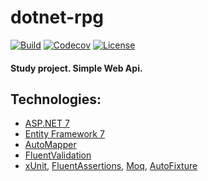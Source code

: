 # dotnet-rpg

[![Build](https://github.com/Spooffit/dotnet-rpg/actions/workflows/dotnet.yml/badge.svg?branch=main)](https://github.com/Spooffit/dotnet-rpg/actions/workflows/dotnet.yml)
[![Codecov](https://codecov.io/gh/Spooffit/dotnet-rpg/branch/main/graph/badge.svg?token=ARYTHG802I)](https://codecov.io/gh/Spooffit/dotnet-rpg)
[![License](https://img.shields.io/badge/license-Unlicense-blue.svg)](https://github.com/Spooffit/dotnet-rpg/blob/main/LICENSE)

#### Study project. Simple Web Api.

## Technologies:

* [ASP.NET 7](https://learn.microsoft.com/en-us/aspnet/core/introduction-to-aspnet-core?view=aspnetcore-7.0)
* [Entity Framework 7](https://github.com/dotnet/efcore)
* [AutoMapper](https://github.com/AutoMapper/AutoMapper)
* [FluentValidation](https://github.com/FluentValidation/FluentValidation)
* [xUnit](https://github.com/xunit/xunit), [FluentAssertions](https://github.com/fluentassertions/fluentassertions), [Moq](https://github.com/moq/moq), [AutoFixture](https://github.com/AutoFixture/AutoFixture/)
